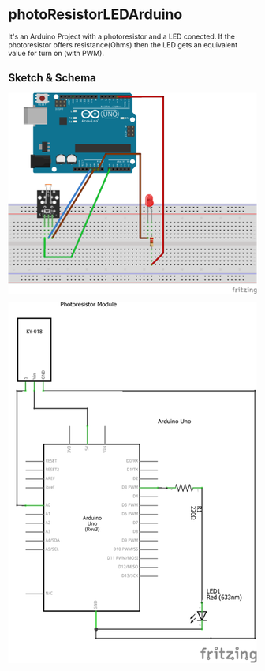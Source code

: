 # photoResistorLEDArduino

It's an Arduino Project with a photoresistor and a LED conected. If the photoresistor offers resistance(Ohms) then the LED gets an equivalent value for turn on (with PWM).

## Sketch & Schema

![Sketch](Sketch.png)

![Schema](Schema.png)